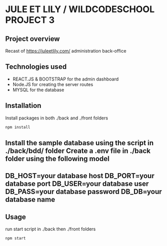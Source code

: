 # JULE ET LILY / WILDCODESCHOOL PROJECT 3 

## Project overview
Recast of https://juleetlily.com/ administration back-office

## Technologies used 
- REACT.JS & BOOTSTRAP for the admin dashboard
- Node.JS for creating the server routes
- MYSQL for the database

## Installation
Install packages in both ./back and ./front folders
```bash
npm install 
```

Install the sample database using the script in ./back/bdd/ folder
Create a .env file in ./back folder using the following model
------
DB_HOST=your database host
DB_PORT=your database port
DB_USER=your database user
DB_PASS=your database password
DB_DB=your database name
-----

## Usage
run start script in ./back then ./front folders
```bash
npm start
```
